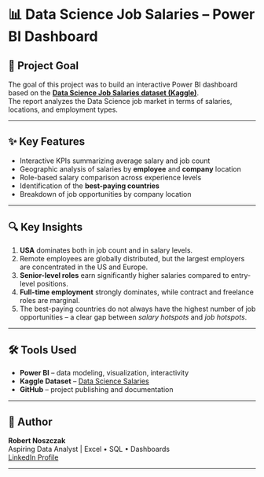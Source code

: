 # 📊 Data Science Job Salaries – Power BI Dashboard

## 🎯 Project Goal

The goal of this project was to build an interactive Power BI dashboard based on the **[Data Science Job Salaries dataset (Kaggle)](https://www.kaggle.com/datasets/arnabchaki/data-science-salaries-2023)**.  
The report analyzes the Data Science job market in terms of salaries, locations, and employment types.  

---

## ✨ Key Features

- Interactive KPIs summarizing average salary and job count  
- Geographic analysis of salaries by **employee** and **company** location  
- Role-based salary comparison across experience levels  
- Identification of the **best-paying countries**  
- Breakdown of job opportunities by company location  

---

## 🔍 Key Insights

1. **USA** dominates both in job count and in salary levels.  
2. Remote employees are globally distributed, but the largest employers are concentrated in the US and Europe.  
3. **Senior-level roles** earn significantly higher salaries compared to entry-level positions.  
4. **Full-time employment** strongly dominates, while contract and freelance roles are marginal.  
5. The best-paying countries do not always have the highest number of job opportunities – a clear gap between *salary hotspots* and *job hotspots*.  

---

## 🛠️ Tools Used

- **Power BI** – data modeling, visualization, interactivity  
- **Kaggle Dataset** – [Data Science Salaries](https://www.kaggle.com/datasets/arnabchaki/data-science-salaries-2023)  
- **GitHub** – project publishing and documentation  

---

## 👋 Author

**Robert Noszczak**  
Aspiring Data Analyst | Excel • SQL • Dashboards  
[LinkedIn Profile](https://www.linkedin.com/in/robert-noszczak-373631)

---
